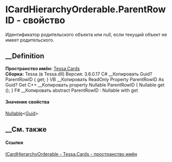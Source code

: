 # ICardHierarchyOrderable.ParentRowID - свойство
Идентификатор родительского объекта или null, если текущий объект не имеет
родительского.
## __Definition
 **Пространство имён:** [Tessa.Cards](N_Tessa_Cards.htm)  
 **Сборка:** Tessa (в Tessa.dll) Версия: 3.6.0.17
C# __Копировать
    Guid? ParentRowID { get; }
VB __Копировать
     ReadOnly Property ParentRowID As Guid?
    	Get
C++ __Копировать
    property Nullable<Guid> ParentRowID {
    	Nullable<Guid> get ();
    }
F# __Копировать
     abstract ParentRowID : Nullable<Guid> with get
#### Значение свойства
[Nullable](https://learn.microsoft.com/dotnet/api/system.nullable-1)<[Guid](https://learn.microsoft.com/dotnet/api/system.guid)>
##  __См. также
#### Ссылки
[ICardHierarchyOrderable - ](T_Tessa_Cards_ICardHierarchyOrderable.htm)
[Tessa.Cards - пространство имён](N_Tessa_Cards.htm)
